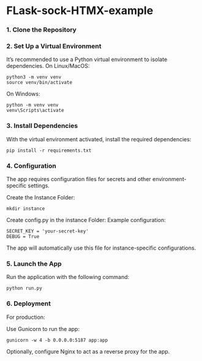 # FLask-sock-HTMX-example

### 1. Clone the Repository

### 2. Set Up a Virtual Environment

It’s recommended to use a Python virtual environment to isolate dependencies.
On Linux/MacOS:

    python3 -m venv venv
    source venv/bin/activate

On Windows:

    python -m venv venv
    venv\Scripts\activate

### 3. Install Dependencies

With the virtual environment activated, install the required dependencies:

    pip install -r requirements.txt

### 4. Configuration

The app requires configuration files for secrets and other environment-specific settings.

Create the Instance Folder:

    mkdir instance

Create config.py in the instance Folder: Example configuration:

    SECRET_KEY = 'your-secret-key'
    DEBUG = True

The app will automatically use this file for instance-specific configurations.

### 5. Launch the App

Run the application with the following command:

    python run.py

### 6. Deployment

For production:

Use Gunicorn to run the app:

    gunicorn -w 4 -b 0.0.0.0:5187 app:app

Optionally, configure Nginx to act as a reverse proxy for the app.
